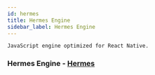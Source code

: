 ```yaml
---
id: hermes
title: Hermes Engine
sidebar_label: Hermes Engine
---
```


```JavaScript engine optimized for React Native.```


### Hermes Engine - [Hermes](https://hermesengine.dev/)
